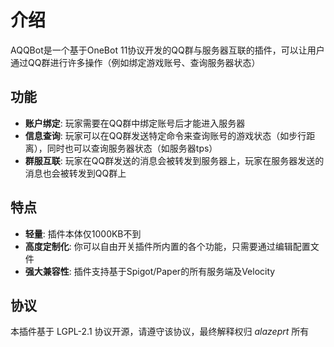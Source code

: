 # 介绍
AQQBot是一个基于OneBot 11协议开发的QQ群与服务器互联的插件，可以让用户通过QQ群进行许多操作（例如绑定游戏账号、查询服务器状态）

## 功能
- **账户绑定**: 玩家需要在QQ群中绑定账号后才能进入服务器
- **信息查询**: 玩家可以在QQ群发送特定命令来查询账号的游戏状态（如步行距离），同时也可以查询服务器状态（如服务器tps）
- **群服互联**: 玩家在QQ群发送的消息会被转发到服务器上，玩家在服务器发送的消息也会被转发到QQ群上

## 特点
- **轻量**: 插件本体仅1000KB不到
- **高度定制化**: 你可以自由开关插件所内置的各个功能，只需要通过编辑配置文件
- **强大兼容性**: 插件支持基于Spigot/Paper的所有服务端及Velocity

## 协议
本插件基于 LGPL-2.1 协议开源，请遵守该协议，最终解释权归 *alazeprt* 所有